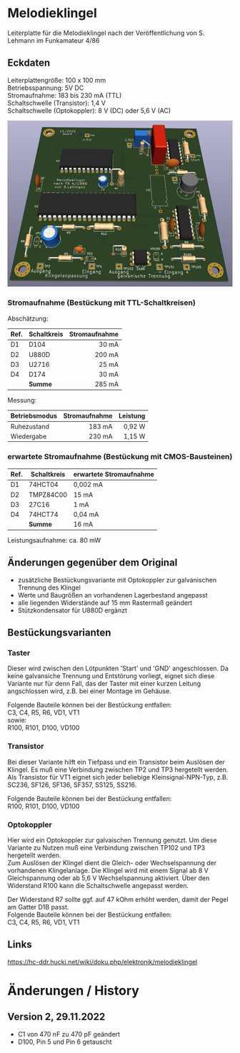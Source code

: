 # Melodieklingel

Leiterplatte für die Melodieklingel nach der Veröffentlichung von S. Lehmann im Funkamateur 4/86

## Eckdaten
Leiterplattengröße: 100 x 100 mm  
Betriebsspannung: 5V DC  
Stromaufnahme: 183 bis 230 mA (TTL)  
Schaltschwelle (Transistor):   1,4 V  
Schaltschwelle (Optokoppler):  8 V (DC) oder 5,6 V (AC)    

![3D-Vorschau](Melodieklingel__Vorschau.png)


### Stromaufnahme (Bestückung mit TTL-Schaltkreisen)

Abschätzung:  

| Ref. | Schaltkreis | Stromaufnahme |
| ---- | ----------- | -------------:|
| D1   | D104        |  30 mA        |
| D2   | U880D       | 200 mA        |
| D3   | U2716       |  25 mA        |
| D4   | D174        |  30 mA        |
|      | **Summe**   | 285 mA        |

Messung:  

Betriebsmodus | Stromaufnahme | Leistung |
------------- | -------------:| --------:|
Ruhezustand   |        183 mA | 0,92 W   |
Wiedergabe    |        230 mA | 1,15 W   |



### erwartete Stromaufnahme (Bestückung mit CMOS-Bausteinen)

| Ref. | Schaltkreis | erwartete Stromaufnahme |
| ---- | ----------- | ----------------------- |
| D1   | 74HCT04     |   0,002 mA              |
| D2   | TMPZ84C00   |  15     mA              |
| D3   | 27C16       |   1     mA              |
| D4   | 74HCT74     |   0,04  mA              |
|      | **Summe**   |  16     mA              |

Leistungsaufnahme: ca. 80 mW


## Änderungen gegenüber dem Original
- zusätzliche Bestückungsvariante mit Optokoppler zur galvanischen Trennung des Klingel
- Werte und Baugrößen an vorhandenen Lagerbestand angepasst
- alle liegenden Widerstände auf 15 mm Rastermaß geändert
- Stützkondensator für U880D ergänzt

## Bestückungsvarianten
### Taster
Dieser wird zwischen den Lötpunkten 'Start' und 'GND' angeschlossen.
Da keine galvansiche Trennung und Entstörung vorliegt, eignet sich diese Variante nur für denn Fall, das der Taster mit einer kurzen Leitung angschlossen wird, z.B. bei einer Montage im Gehäuse.

Folgende Bauteile können bei der Bestückung entfallen:  
C3, C4, R5, R6, VD1, VT1  
sowie:  
R100, R101, D100, VD100  

### Transistor
Bei dieser Variante hilft ein Tiefpass und ein Transistor beim Auslösen der Klingel. Es muß eine Verbindung zwischen TP2 und TP3 hergetellt werden.
Als Transistor für VT1 eignet sich jeder beliebige Kleinsignal-NPN-Typ, z.B. SC236, SF126, SF136, SF357, SS125, SS216.

Folgende Bauteile können bei der Bestückung entfallen:  
R100, R101, D100, VD100  

### Optokoppler
Hier wird ein Optokoppler zur galvaischen Trennung genutzt.
Um diese Variante zu Nutzen muß eine Verbindung zwischen TP102 und TP3 hergetellt werden.  
Zum Auslösen der Klingel dient die Gleich- oder Wechselspannung der vorhandenen Klingelanlage. Die Klingel wird mit einem Signal ab 8 V Gleichspannung oder ab 5,6 V Wechselspannung aktiviert. Über den Widerstand R100 kann die Schaltschwelle angepasst werden.  

Der Widerstand R7 sollte ggf. auf 47 kOhm erhöht werden, damit der Pegel am Gatter D1B passt.  
Folgende Bauteile können bei der Bestückung entfallen:  
C3, C4, R5, R6, VD1, VT1  

## Links
https://hc-ddr.hucki.net/wiki/doku.php/elektronik/melodieklingel


# Änderungen / History
## Version 2, 29.11.2022
- C1 von 470 nF zu 470 pF geändert   
- D100, Pin 5 und Pin 6 getauscht   
